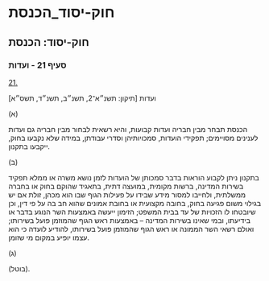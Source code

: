 # חוק-יסוד_הכנסת

## חוק-יסוד: הכנסת

### סעיף 21 - ועדות

[21.](https://he.wikisource.org/wiki/חוק-יסוד:_הכנסת#s_yp_21)

ועדות [תיקון: תשנ״א־2, תשנ״ב, תשנ״ד, תשס״א]

(א)

הכנסת תבחר מבין חבריה ועדות קבועות, והיא רשאית לבחור מבין חבריה גם ועדות לענינים מסויימים; תפקידי הועדות, סמכויותיהן וסדרי עבודתן, במידה שלא נקבעו בחוק, ייקבעו בתקנון.

(ב)

בתקנון ניתן לקבוע הוראות בדבר סמכותן של הועדות לזמן נושא משרה או ממלא תפקיד בשירות המדינה, ברשות מקומית, במועצה דתית, בתאגיד שהוקם בחוק או בחברה ממשלתית, ולחייבו למסור מידע שבידו על פעילות הגוף שבו הוא מכהן, זולת אם יש בגילוי משום פגיעה בחוק, בחובה מקצועית או בחובת אמונים שהוא חב בה על פי דין, וכן שיובטחו לו הזכויות של עד בבית המשפט; הזימון ייעשה באמצעות השר הנוגע בדבר או בידיעתו, ובמי שאינו בשירות המדינה – באמצעות ראש הגוף שהמוזמן פועל בשירותו; ואולם רשאי השר הממונה או ראש הגוף שהמוזמן פועל בשירותו, להודיע לועדה כי הוא עצמו יופיע במקום מי שזומן.

(ג)

(בוטל).